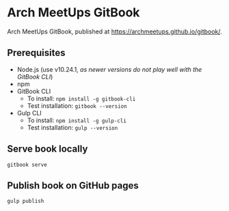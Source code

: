 # Arch MeetUps GitBook
Arch MeetUps GitBook, published at https://archmeetups.github.io/gitbook/.

## Prerequisites
* Node.js (use v10.24.1, *as newer versions do not play well with the GitBook CLI*)
* npm
* GitBook CLI
  * To install: `npm install -g gitbook-cli`
  * Test installation: `gitbook --version`
* Gulp CLI
  * To install: `npm install -g gulp-cli`
  * Test installation: `gulp --version`

## Serve book locally
`gitbook serve`

## Publish book on GitHub pages
`gulp publish`